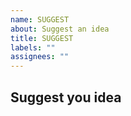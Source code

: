 ```yaml
---
name: SUGGEST
about: Suggest an idea
title: SUGGEST
labels: ""
assignees: ""
---
```


## Suggest you idea
